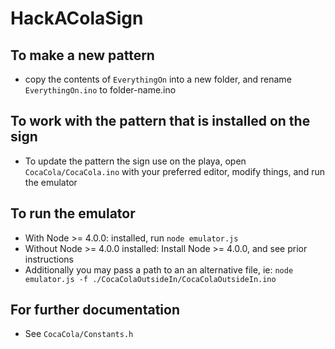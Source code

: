 # HackAColaSign

## To make a new pattern
- copy the contents of `EverythingOn` into a new folder, and rename `EverythingOn.ino` to folder-name.ino

## To work with the pattern that is installed on the sign
- To update the pattern the sign use on the playa, open `CocaCola/CocaCola.ino` with your preferred editor, modify things, and run the emulator

## To run the emulator
- With Node >= 4.0.0: installed, run `node emulator.js`
- Without Node >= 4.0.0 installed: Install Node >= 4.0.0, and see prior instructions
- Additionally you may pass a path to an an alternative file, ie: `node emulator.js -f ./CocaColaOutsideIn/CocaColaOutsideIn.ino`

## For further documentation
- See `CocaCola/Constants.h`
